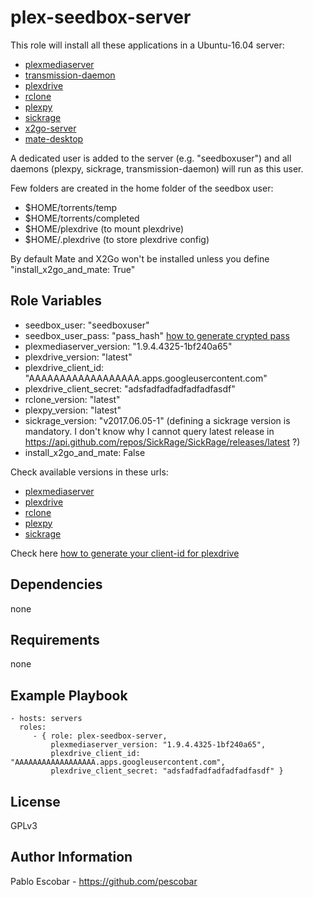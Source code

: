 plex-seedbox-server
=========

This role will install all these applications in a Ubuntu-16.04 server:

  * [plexmediaserver](https://www.plex.tv/downloads/)
  * [transmission-daemon](https://transmissionbt.com/)
  * [plexdrive](https://github.com/dweidenfeld/plexdrive)
  * [rclone](https://rclone.org/)
  * [plexpy](https://github.com/JonnyWong16/plexpy)
  * [sickrage](https://sickrage.github.io/)
  * [x2go-server](https://wiki.x2go.org/)
  * [mate-desktop](https://mate-desktop.org/)

A dedicated user is added to the server (e.g. "seedboxuser") and all daemons (plexpy, sickrage, transmission-daemon) will run as this user.

Few folders are created in the home folder of the seedbox user:

 * $HOME/torrents/temp
 * $HOME/torrents/completed
 * $HOME/plexdrive (to mount plexdrive)
 * $HOME/.plexdrive (to store plexdrive config)

By default Mate and X2Go won't be installed unless you define "install_x2go_and_mate: True"


Role Variables
--------------

* seedbox_user: "seedboxuser"
* seedbox_user_pass: "pass_hash"     [how to generate crypted pass](http://docs.ansible.com/ansible/latest/faq.html#how-do-i-generate-crypted-passwords-for-the-user-module)
* plexmediaserver_version: "1.9.4.4325-1bf240a65"
* plexdrive_version: "latest"
* plexdrive_client_id: "AAAAAAAAAAAAAAAAAA.apps.googleusercontent.com"
* plexdrive_client_secret: "adsfadfadfadfadfadfasdf"
* rclone_version: "latest"
* plexpy_version: "latest"
* sickrage_version: "v2017.06.05-1"   (defining a sickrage version is mandatory. I don't know why I cannot query latest release in https://api.github.com/repos/SickRage/SickRage/releases/latest ?)
* install_x2go_and_mate: False

Check available versions in these urls:
 * [plexmediaserver](https://www.plex.tv/es/downloads/)
 * [plexdrive](https://github.com/dweidenfeld/plexdrive/releases)
 * [rclone](https://github.com/ncw/rclone/releases)
 * [plexpy](https://github.com/JonnyWong16/plexpy/releases)
 * [sickrage](https://github.com/SickRage/SickRage/releases)

Check here [how to generate your client-id for plexdrive](https://rclone.org/drive/#making-your-own-client-id) 

Dependencies
------------

none

Requirements
------------

none

Example Playbook
----------------

    - hosts: servers
      roles:
         - { role: plex-seedbox-server,
             plexmediaserver_version: "1.9.4.4325-1bf240a65",
             plexdrive_client_id: "AAAAAAAAAAAAAAAAAA.apps.googleusercontent.com",
             plexdrive_client_secret: "adsfadfadfadfadfadfasdf" }

License
-------

GPLv3

Author Information
------------------

Pablo Escobar - https://github.com/pescobar
